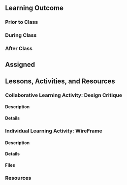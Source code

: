 ## Learning Outcome

### Prior to Class

### During Class

### After Class

## Assigned

## Lessons, Activities, and Resources

### Collaborative Learning Activity: Design Critique

#### Description

#### Details

### Individual Learning Activity: WireFrame

#### Description

#### Details

#### Files

### Resources
